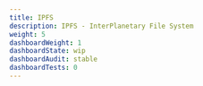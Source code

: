 ```yaml
---
title: IPFS
description: IPFS - InterPlanetary File System
weight: 5
dashboardWeight: 1
dashboardState: wip
dashboardAudit: stable
dashboardTests: 0
---
```

